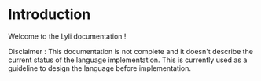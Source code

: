 # Introduction

Welcome to the Lyli documentation !

Disclaimer : This documentation is not complete and it doesn't describe the current status of the language implementation.
This is currently used as a guideline to design the language before implementation.
